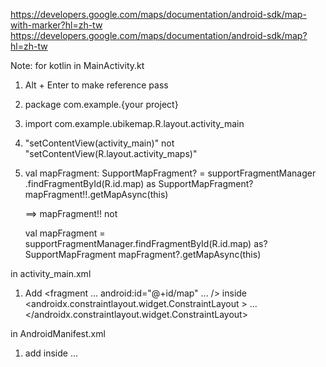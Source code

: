 
https://developers.google.com/maps/documentation/android-sdk/map-with-marker?hl=zh-tw
https://developers.google.com/maps/documentation/android-sdk/map?hl=zh-tw

Note: for kotlin
in MainActivity.kt
1. Alt + Enter to make reference pass
2. package com.example.{your project}
3. import com.example.ubikemap.R.layout.activity_main
4. "setContentView(activity_main)" not "setContentView(R.layout.activity_maps)"
5. val mapFragment: SupportMapFragment? = supportFragmentManager
   .findFragmentById(R.id.map) as SupportMapFragment?
   mapFragment!!.getMapAsync(this)

    ==> mapFragment!!
    not 

   val mapFragment = supportFragmentManager.findFragmentById(R.id.map) as? SupportMapFragment
   mapFragment?.getMapAsync(this)

in activity_main.xml
1. Add <fragment ... 
         android:id="@+id/map" ... />
   inside <androidx.constraintlayout.widget.ConstraintLayout >
           ... </androidx.constraintlayout.widget.ConstraintLayout>

in AndroidManifest.xml
1. add <meta-data
   android:name="com.google.android.geo.API_KEY"
   android:value="${MAPS_API_KEY}" />
    inside <application> ... </application>

